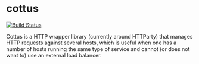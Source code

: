 # cottus

[![Build Status](https://travis-ci.org/mthssdrbrg/cottus.png?branch=master)](https://travis-ci.org/mthssdrbrg/cottus)

Cottus is a HTTP wrapper library (currently around HTTParty) that manages HTTP
requests against several hosts, which is useful when one has a number of hosts
running the same type of service and cannot (or does not want to) use an
external load balancer.

